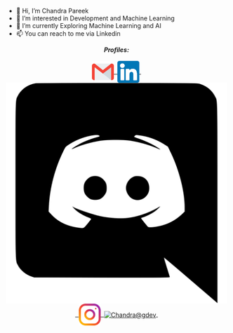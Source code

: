 - 👋 Hi, I’m Chandra Pareek
- 👀 I’m interested in Development and Machine Learning
- 🌱 I’m currently Exploring Machine Learning and AI
- 📫 You can reach to me via Linkedin

<p align = "center">
  <i><b>Profiles:</b></i><br><br>
  <a href="mailto:work.pareekchandra@gmail.com">
    <img align="center" alt="Chandra@Mail" width="50px" src="mail.svg" />&nbsp;
  </a>
  <a href="https://www.linkedin.com/in/chandra-pareek-b1b85b17a/">
    <img align="center" alt="Chandra@LinkedIN" width="50px" src="linkedin.svg" />&nbsp;
  </a>
  <a href="https://discord.gg/5bCcEMEk8e">
    <img align="center" alt="Chandra@Discord"50px" src="discord.svg" />&nbsp;
  </a>
  <a href="https://www.instagram.com/chandra_pareek/">
    <img align="center" alt="Chandra@Instagram" width="50px" src="insta.svg" />&nbsp;
  </a>
  <a href="https://g.dev/chandrapareek">
    <img align="center" src="assets/handles/dev.png" alt="Chandra@gdev" width="50px">&nbsp;
  </a>
<!---
chandrapareek/chandrapareek is a ✨ special ✨ repository because its `README.md` (this file) appears on your GitHub profile.
You can click the Preview link to take a look at your changes.
---> 
